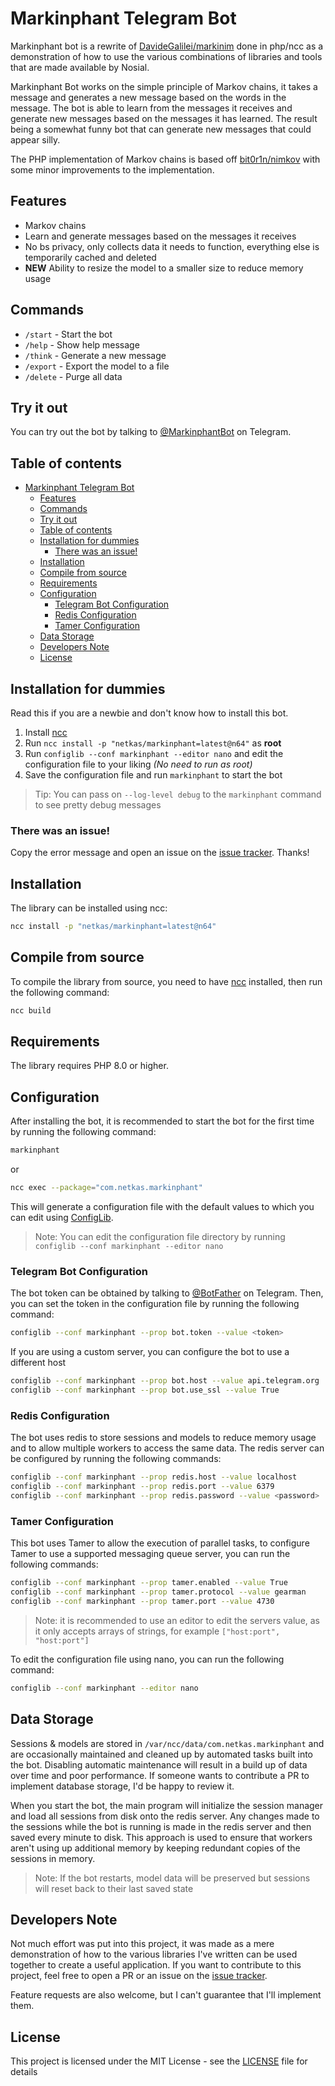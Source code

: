 # Markinphant Telegram Bot

Markinphant bot is a rewrite of [DavideGalilei/markinim](https://github.com/DavideGalilei/markinim) done in php/ncc as
a demonstration of how to use the various combinations of libraries and tools that are made available by Nosial.

Markinphant Bot works on the simple principle of Markov chains, it takes a message and generates a new message based on
the words in the message. The bot is able to learn from the messages it receives and generate new messages based on
the messages it has learned. The result being a somewhat funny bot that can generate new messages that could appear
silly.

The PHP implementation of Markov chains is based off [bit0r1n/nimkov](https://github.com/bit0r1n/nimkov) with some
minor improvements to the implementation.

## Features

 - Markov chains
 - Learn and generate messages based on the messages it receives
 - No bs privacy, only collects data it needs to function, everything else is temporarily cached and deleted
 - **NEW** Ability to resize the model to a smaller size to reduce memory usage

## Commands

 - `/start` - Start the bot
 - `/help` - Show help message
 - `/think` - Generate a new message
 - `/export` - Export the model to a file
 - `/delete` - Purge all data

## Try it out

You can try out the bot by talking to [@MarkinphantBot](https://t.me/MarkinphantBot) on Telegram.

## Table of contents

<!-- TOC -->
* [Markinphant Telegram Bot](#markinphant-telegram-bot)
  * [Features](#features)
  * [Commands](#commands)
  * [Try it out](#try-it-out)
  * [Table of contents](#table-of-contents)
  * [Installation for dummies](#installation-for-dummies)
    * [There was an issue!](#there-was-an-issue-)
  * [Installation](#installation)
  * [Compile from source](#compile-from-source)
  * [Requirements](#requirements)
  * [Configuration](#configuration)
    * [Telegram Bot Configuration](#telegram-bot-configuration)
    * [Redis Configuration](#redis-configuration)
    * [Tamer Configuration](#tamer-configuration)
  * [Data Storage](#data-storage)
  * [Developers Note](#developers-note)
  * [License](#license)
<!-- TOC -->

## Installation for dummies

Read this if you are a newbie and don't know how to install this bot.

1. Install [ncc](https://git.n64.cc/nosial/ncc)
2. Run `ncc install -p "netkas/markinphant=latest@n64"` as **root**
3. Run `configlib --conf markinphant --editor nano` and edit the configuration file to your liking *(No need to run as root)*
4. Save the configuration file and run `markinphant` to start the bot

 > Tip: You can pass on `--log-level debug` to the `markinphant` command to see pretty debug messages

### There was an issue!

Copy the error message and open an issue on the [issue tracker](https://git.n64.cc/netkas/markinphant/issues). 
Thanks!

## Installation

The library can be installed using ncc:

```bash
ncc install -p "netkas/markinphant=latest@n64"
```

## Compile from source

To compile the library from source, you need to have [ncc](https://git.n64.cc/nosial/ncc) installed, then run the
following command:

```bash
ncc build
```

## Requirements

The library requires PHP 8.0 or higher.

## Configuration

After installing the bot, it is recommended to start the bot for the first time by running the following command:

```bash
markinphant
```

or

```bash
ncc exec --package="com.netkas.markinphant"
```

This will generate a configuration file with the default values to which you can edit using [ConfigLib](https://git.n64.cc/nosial/libs/config).

 > Note: You can edit the configuration file directory by running `configlib --conf markinphant --editor nano`

### Telegram Bot Configuration

The bot token can be obtained by talking to [@BotFather](https://t.me/BotFather) on Telegram.
Then, you can set the token in the configuration file by running the following command:

```bash
configlib --conf markinphant --prop bot.token --value <token>
```

If you are using a custom server, you can configure the bot to use a different host

```bash
configlib --conf markinphant --prop bot.host --value api.telegram.org
configlib --conf markinphant --prop bot.use_ssl --value True
```

### Redis Configuration

The bot uses redis to store sessions and models to reduce memory usage and to allow multiple workers to access the same
data. The redis server can be configured by running the following commands:

```bash
configlib --conf markinphant --prop redis.host --value localhost
configlib --conf markinphant --prop redis.port --value 6379
configlib --conf markinphant --prop redis.password --value <password>
```

### Tamer Configuration

This bot uses Tamer to allow the execution of parallel tasks, to configure Tamer to use a supported messaging queue server,
you can run the following commands:

```bash
configlib --conf markinphant --prop tamer.enabled --value True
configlib --conf markinphant --prop tamer.protocol --value gearman
configlib --conf markinphant --prop tamer.port --value 4730
```

 > Note: it is recommended to use an editor to edit the servers value, as it only accepts arrays of strings, for example `["host:port", "host:port"]`

To edit the configuration file using nano, you can run the following command:

```bash
configlib --conf markinphant --editor nano
```


## Data Storage

Sessions & models are stored in `/var/ncc/data/com.netkas.markinphant` and are occasionally maintained and cleaned up
by automated tasks built into the bot. Disabling automatic maintenance will result in a build up of data over time and
poor performance. If someone wants to contribute a PR to implement database storage, I'd be happy to review it.

When you start the bot, the main program will initialize the session manager and load all sessions from disk onto the
redis server. Any changes made to the sessions while the bot is running is made in the redis server and then saved every
minute to disk. This approach is used to ensure that workers aren't using up additional memory by keeping redundant copies
of the sessions in memory.

 > Note: If the bot restarts, model data will be preserved but sessions will reset back to their last saved state

## Developers Note

Not much effort was put into this project, it was made as a mere demonstration of how to the various libraries I've
written can be used together to create a useful application. If you want to contribute to this project, feel free to
open a PR or an issue on the [issue tracker](https://git.n64.cc/netkas/markinphant/issues).

Feature requests are also welcome, but I can't guarantee that I'll implement them.


## License

This project is licensed under the MIT License - see the [LICENSE](LICENSE) file for details